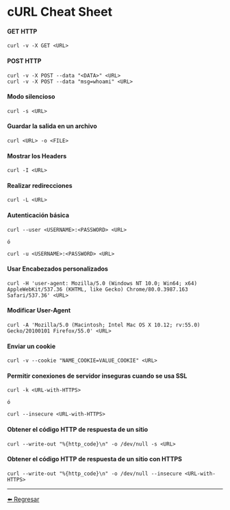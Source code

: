 # cURL Cheat Sheet

#### GET HTTP
```
curl -v -X GET <URL>
```

#### POST HTTP
```
curl -v -X POST --data "<DATA>" <URL>
curl -v -X POST --data "msg=whoami" <URL>
```

#### Modo silencioso
```
curl -s <URL>
```

#### Guardar la salida en un archivo
```
curl <URL> -o <FILE>
```

#### Mostrar los Headers
```
curl -I <URL>
```

#### Realizar redirecciones
```
curl -L <URL>
```

#### Autenticación básica
```
curl --user <USERNAME>:<PASSWORD> <URL>

ó

curl -u <USERNAME>:<PASSWORD> <URL>
```

#### Usar Encabezados personalizados
```
curl -H 'user-agent: Mozilla/5.0 (Windows NT 10.0; Win64; x64) AppleWebKit/537.36 (KHTML, like Gecko) Chrome/80.0.3987.163 Safari/537.36' <URL>
```

#### Modificar User-Agent
```
curl -A 'Mozilla/5.0 (Macintosh; Intel Mac OS X 10.12; rv:55.0) Gecko/20100101 Firefox/55.0' <URL>
```

#### Enviar un cookie
```
curl -v --cookie "NAME_COOKIE=VALUE_COOKIE" <URL>
```

#### Permitir conexiones de servidor inseguras cuando se usa SSL
```
curl -k <URL-with-HTTPS>

ó

curl --insecure <URL-with-HTTPS>
```

#### Obtener el código HTTP de respuesta de un sitio
```
curl --write-out "%{http_code}\n" -o /dev/null -s <URL>
```

#### Obtener el código HTTP de respuesta de un sitio con HTTPS
```
curl --write-out "%{http_code}\n" -o /dev/null --insecure <URL-with-HTTPS>
```

---

[:arrow_left: Regresar](https://github.com/m4lal0/cheatsheets)